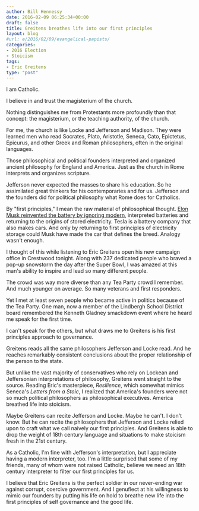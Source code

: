 ```yaml
---
author: Bill Hennessy
date: 2016-02-09 06:25:34+00:00
draft: false
title: Greitens breathes life into our first principles
layout: blog
#url: e/2016/02/09/evangelical-papists/
categories:
- 2016 Election
- Stoicism
tags:
- Eric Greitens
type: "post"
---
```


I am Catholic.

I believe in and trust the magisterium of the church.

Nothing distinguishes me from Protestants more profoundly than that concept: the magisterium, or the teaching authority, of the church.

For me, the church is like Locke and Jefferson and Madison. They were learned men who read Socrates, Plato, Aristotle, Seneca, Cato, Epictetus, Epicurus, and other Greek and Roman philosophers, often in the original languages.

Those philosophical and political founders interpreted and organized ancient philosophy for England and America. Just as the church in Rome interprets and organizes scripture.

Jefferson never expected the masses to share his education. So he assimilated great thinkers for his contemporaries and for us. Jefferson and the founders did for political philosophy what Rome does for Catholics.

By "first principles," I mean the raw material of philosophical thought. [Elon Musk reinvented the battery by ignoring modern](https://www.businessinsider.com/elon-musk-first-principles-2015-1), interpreted batteries and returning to the origins of stored electricity. Tesla is a battery company that also makes cars. And only by returning to first principles of electricity storage could Musk have made the car that defines the breed. Analogy wasn't enough.

I thought of this while listening to Eric Greitens open his new campaign office in Crestwood tonight. Along with 237 dedicated people who braved a pop-up snowstorm the day after the Super Bowl, I was amazed at this man's ability to inspire and lead so many different people.

The crowd was way more diverse than any Tea Party crowd I remember. And much younger on average. So many veterans and first responders.

Yet I met at least seven people who became active in politics because of the Tea Party. One man, now a member of the Lindbergh School District board remembered the Kenneth Gladney smackdown event where he heard me speak for the first time.

I can't speak for the others, but what draws me to Greitens is his first principles approach to governance.

Greitens reads all the same philosophers Jefferson and Locke read. And he reaches remarkably consistent conclusions about the proper relationship of the person to the state.

But unlike the vast majority of conservatives who rely on Lockean and Jeffersonian interpretations of philosophy, Greitens went straight to the source. Reading Eric's masterpiece, _Resilience_, which somewhat mimics Seneca's _Letters from a Stoic_, I realized that America's founders were not so much political philosophers as philosophical executives. America breathed life into stoicism.

Maybe Greitens can recite Jefferson and Locke. Maybe he can't. I don't know. But he can recite the philosophers that Jefferson and Locke relied upon to craft what we call naively our first principles. And Greitens is able to drop the weight of 18th century language and situations to make stoicism fresh in the 21st century.

As a Catholic, I'm fine with Jefferson's interpretation, but I appreciate having a modern interpreter, too. I'm a little surprised that some of my friends, many of whom were not raised Catholic, believe we need an 18th century interpreter to filter our first principles for us.

I believe that Eric Greitens is the perfect soldier in our never-ending war against corrupt, coercive government. And I genuflect at his willingness to mimic our founders by putting his life on hold to breathe new life into the first principles of self governance and the good life.




